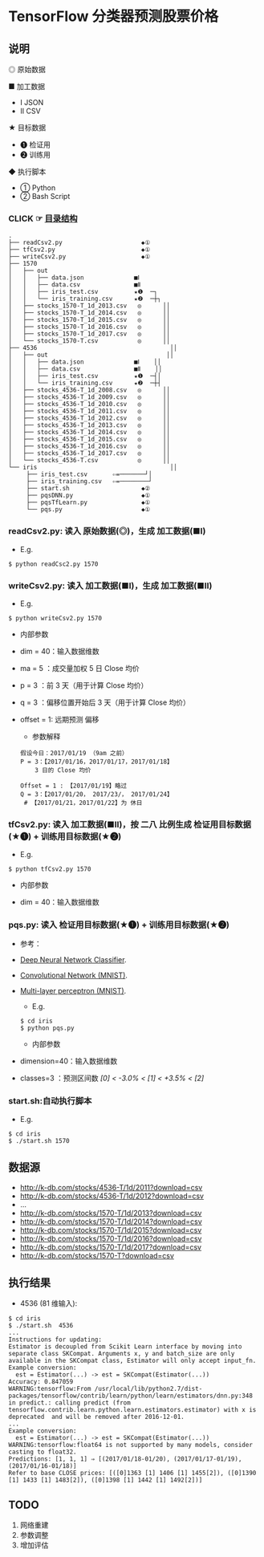 # TensorFlow 分类器预测股票价格

## 说明
◎ 原始数据

■ 加工数据
- Ⅰ JSON
- Ⅱ CSV

★ 目标数据
- ❶ 检证用
- ❷ 训练用

◆ 执行脚本
- ① Python
- ② Bash Script

### CLICK ☞ [目录结构](https://raw.githubusercontent.com/t126tank/zigui2/master/tf/sante/readme.md)

```
.
├── readCsv2.py                      ◆①
├── tfCsv2.py                        ◆①
├── writeCsv2.py                     ◆①
├── 1570
│   ├── out
│   │   ├── data.json              ■Ⅰ
│   │   ├── data.csv               ■Ⅱ
│   │   ├── iris_test.csv          ★❶  ─┐
│   │   └── iris_training.csv      ★❷  ─┼┐
│   ├── stocks_1570-T_1d_2013.csv   ◎      ││
│   ├── stocks_1570-T_1d_2014.csv   ◎      ││
│   ├── stocks_1570-T_1d_2015.csv   ◎      ││
│   ├── stocks_1570-T_1d_2016.csv   ◎      ││
│   ├── stocks_1570-T_1d_2017.csv   ◎      ││
│   └── stocks_1570-T.csv           ◎      ││
├── 4536                                     ││
│   ├── out                                 ││
│   │   ├── data.json              ■Ⅰ    ││
│   │   ├── data.csv               ■Ⅱ    ││
│   │   ├── iris_test.csv          ★❶  ─┤│
│   │   └── iris_training.csv      ★❷  ─┼┤
│   ├── stocks_4536-T_1d_2008.csv   ◎      ││
│   ├── stocks_4536-T_1d_2009.csv   ◎      ││
│   ├── stocks_4536-T_1d_2010.csv   ◎      ││
│   ├── stocks_4536-T_1d_2011.csv   ◎      ││
│   ├── stocks_4536-T_1d_2012.csv   ◎      ││
│   ├── stocks_4536-T_1d_2013.csv   ◎      ││
│   ├── stocks_4536-T_1d_2014.csv   ◎      ││
│   ├── stocks_4536-T_1d_2015.csv   ◎      ││
│   ├── stocks_4536-T_1d_2016.csv   ◎      ││
│   ├── stocks_4536-T_1d_2017.csv   ◎      ││
│   └── stocks_4536-T.csv           ◎      ││
└── iris                                     ││
     ├── iris_test.csv       ⇦=───────┘│
     ├── iris_training.csv   ⇦=────────┘
     ├── start.sh                    ◆②
     ├── pqsDNN.py                   ◆①
     ├── pqsTfLearn.py               ◆①
     └── pqs.py                      ◆①
```

### readCsv2.py: 读入 原始数据(◎)，生成 加工数据(■Ⅰ)
  * E.g.

  ```
  $ python readCsc2.py 1570
  ```

### writeCsv2.py: 读入 加工数据(■Ⅰ)，生成 加工数据(■Ⅱ)
  * E.g.

  ```
  $ python writeCsv2.py 1570
  ```

  * 内部参数
- dim = 40：输入数据维数
- ma  = 5 ：成交量加权 5 日 Close 均价
- p   = 3 ：前 3 天（用于计算 Close 均价）
- q   = 3 ：偏移位置开始后 3 天（用于计算 Close 均价）
- offset = 1: 远期预测 偏移

  * 参数解释

   ```
   假设今日：2017/01/19 （9am 之前）
   P = 3：【2017/01/16，2017/01/17，2017/01/18】
       3 日的 Close 均价

   Offset = 1 : 【2017/01/19】略过
   Q = 3：【2017/01/20， 2017/23/， 2017/01/24】
    # 【2017/01/21，2017/01/22】为 休日
   ```

### tfCsv2.py: 读入 加工数据(■Ⅱ)，按 二八 比例生成 检证用目标数据(★❶) + 训练用目标数据(★❷)
  * E.g.

  ```
  $ python tfCsv2.py 1570
  ```

  * 内部参数
- dim = 40：输入数据维数

### pqs.py: 读入 检证用目标数据(★❶) + 训练用目标数据(★❷)
  * 参考：
- [Deep Neural Network Classifier](https://www.tensorflow.org/tutorials/tflearn/).
- [Convolutional Network (MNIST)](http://tflearn.org/examples/).
- [Multi-layer perceptron (MNIST)](http://tensorlayer.readthedocs.io/en/latest/user/example.html#basics).
  * E.g.

  ```
  $ cd iris
  $ python pqs.py
  ```

  * 内部参数
- dimension=40：输入数据维数
- classes=3 ：预测区间数 _[0] < -3.0% < [1] < +3.5% < [2]_

### **start.sh**:自动执行脚本
  * E.g.

  ```
  $ cd iris
  $ ./start.sh 1570
  ```

## 数据源

- http://k-db.com/stocks/4536-T/1d/2011?download=csv
- http://k-db.com/stocks/4536-T/1d/2012?download=csv
- ...
- http://k-db.com/stocks/1570-T/1d/2013?download=csv
- http://k-db.com/stocks/1570-T/1d/2014?download=csv
- http://k-db.com/stocks/1570-T/1d/2015?download=csv
- http://k-db.com/stocks/1570-T/1d/2016?download=csv
- http://k-db.com/stocks/1570-T/1d/2017?download=csv
- http://k-db.com/stocks/1570-T?download=csv


## 执行结果
  * 4536 (81 维输入):

  ```
  $ cd iris
  $ ./start.sh  4536
  ...
  Instructions for updating:
  Estimator is decoupled from Scikit Learn interface by moving into
  separate class SKCompat. Arguments x, y and batch_size are only
  available in the SKCompat class, Estimator will only accept input_fn.
  Example conversion:
    est = Estimator(...) -> est = SKCompat(Estimator(...))
  Accuracy: 0.847059
  WARNING:tensorflow:From /usr/local/lib/python2.7/dist-packages/tensorflow/contrib/learn/python/learn/estimators/dnn.py:348 in predict.: calling predict (from tensorflow.contrib.learn.python.learn.estimators.estimator) with x is deprecated  and will be removed after 2016-12-01.
  ...
  Example conversion:
    est = Estimator(...) -> est = SKCompat(Estimator(...))
  WARNING:tensorflow:float64 is not supported by many models, consider casting to float32.
  Predictions: [1, 1, 1] ⇒ [(2017/01/18-01/20), (2017/01/17-01/19), (2017/01/16-01/18)]
  Refer to base CLOSE prices: [([0]1363 [1] 1406 [1] 1455[2]), ([0]1390 [1] 1433 [1] 1483[2]), ([0]1398 [1] 1442 [1] 1492[2])]
  ```

## TODO
1. 网络重建
2. 参数调整
3. 增加评估
